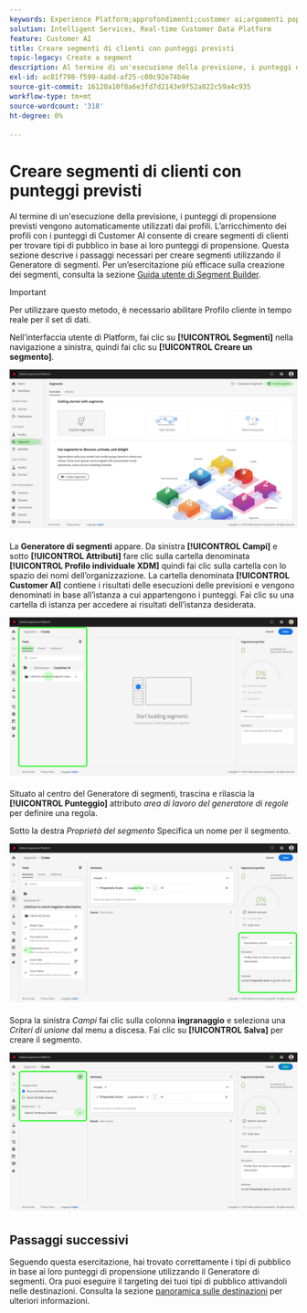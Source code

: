 ```yaml
---
keywords: Experience Platform;approfondimenti;customer ai;argomenti popolari;segmenti di customer ai
solution: Intelligent Services, Real-time Customer Data Platform
feature: Customer AI
title: Creare segmenti di clienti con punteggi previsti
topic-legacy: Create a segment
description: Al termine di un'esecuzione della previsione, i punteggi di propensione previsti vengono automaticamente utilizzati dai profili. L’arricchimento dei profili con i punteggi di Customer AI consente di creare segmenti di clienti per trovare tipi di pubblico in base ai loro punteggi di propensione. Questa sezione descrive i passaggi necessari per creare segmenti utilizzando il Generatore di segmenti.
exl-id: ac81f798-f599-4a8d-af25-c00c92e74b4e
source-git-commit: 16120a10f8a6e3fd7d2143e9f52a822c59a4c935
workflow-type: tm+mt
source-wordcount: '318'
ht-degree: 0%

---
```


# Creare segmenti di clienti con punteggi previsti

Al termine di un&#39;esecuzione della previsione, i punteggi di propensione previsti vengono automaticamente utilizzati dai profili. L’arricchimento dei profili con i punteggi di Customer AI consente di creare segmenti di clienti per trovare tipi di pubblico in base ai loro punteggi di propensione. Questa sezione descrive i passaggi necessari per creare segmenti utilizzando il Generatore di segmenti. Per un’esercitazione più efficace sulla creazione dei segmenti, consulta la sezione [Guida utente di Segment Builder](../../../segmentation/ui/segment-builder.md).

>[!IMPORTANT]
>
>Per utilizzare questo metodo, è necessario abilitare Profilo cliente in tempo reale per il set di dati.

Nell’interfaccia utente di Platform, fai clic su **[!UICONTROL Segmenti]** nella navigazione a sinistra, quindi fai clic su **[!UICONTROL Creare un segmento]**.

![](../images/user-guide/segments.png)

La **Generatore di segmenti** appare. Da sinistra **[!UICONTROL Campi]** e sotto **[!UICONTROL Attributi]** fare clic sulla cartella denominata **[!UICONTROL Profilo individuale XDM]** quindi fai clic sulla cartella con lo spazio dei nomi dell’organizzazione. La cartella denominata **[!UICONTROL Customer AI]** contiene i risultati delle esecuzioni delle previsioni e vengono denominati in base all’istanza a cui appartengono i punteggi. Fai clic su una cartella di istanza per accedere ai risultati dell’istanza desiderata.

![](../images/user-guide/results.png)

Situato al centro del Generatore di segmenti, trascina e rilascia la **[!UICONTROL Punteggio]** attributo *area di lavoro del generatore di regole* per definire una regola.

Sotto la destra *Proprietà del segmento* Specifica un nome per il segmento.

![](../images/user-guide/properties.png)

Sopra la sinistra *Campi* fai clic sulla colonna **ingranaggio** e seleziona una *Criteri di unione* dal menu a discesa. Fai clic su **[!UICONTROL Salva]** per creare il segmento.

![](../images/user-guide/merge_policy.png)

## Passaggi successivi

Seguendo questa esercitazione, hai trovato correttamente i tipi di pubblico in base ai loro punteggi di propensione utilizzando il Generatore di segmenti. Ora puoi eseguire il targeting dei tuoi tipi di pubblico attivandoli nelle destinazioni. Consulta la sezione [panoramica sulle destinazioni](../../../destinations/home.md) per ulteriori informazioni.

